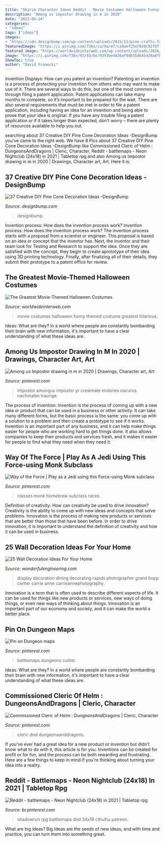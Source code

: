 ```yaml
---
title: "Skyrim Character Ideas Reddit - Movie Costumes Halloween Funny Themed Costume Greatest Hilarious"
description: "Among us impostor drawing in m in 2020"
date: "2023-04-24"
categories:
- "ideas"
tags: ["ideas"]
images:
- "https://cdn.designbump.com/wp-content/uploads/2015/11/pine-crafts-fall-decor12.jpg"
featuredImage: "https://i.pinimg.com/736x/ca/9a/ef/ca9aef25ef8e9c92f0f7c3f0bf29c8df.jpg"
featured_image: "https://worldwideinterweb.com/wp-content/uploads/2016/10/classic-movie-costumes.jpg"
image: "https://i.pinimg.com/736x/93/93/be/9393be4826af0d635d645d28a8fbf3a9.jpg"
ShowToc: true
author: "David Franecki"
---
```



Invention Displays: How can you patent an invention?
Patenting an invention is a process of protecting your invention from others who may want to make use of it. There are several ways to do this, but one of the most common is through filing a patent application. Patent applications can take many months to complete, so it’s important to be prepared for the wait. There are also several requirements that must be met in order to file a patent application, including having an idea for an invention and being able to prove that your idea is original. If you have any trouble filing a patent application or if it takes longer than expected, don’t worry – there are plenty of resources available to help you out.

	

		
searching about 37 Creative DIY Pine Cone Decoration Ideas -DesignBump you've came to the right web. We have 8 Pics about 37 Creative DIY Pine Cone Decoration Ideas -DesignBump like Commissioned Cleric of Helm : DungeonsAndDragons | Cleric, Character, Reddit - battlemaps - Neon Nightclub (24x18) in 2021 | Tabletop rpg and also Among us Impostor drawing in m in 2020 | Drawings, Character art, Art. Here it is:
		
    
## 37 Creative DIY Pine Cone Decoration Ideas -DesignBump

<img loading=lazy src="https://cdn.designbump.com/wp-content/uploads/2015/11/pine-crafts-fall-decor12.jpg" onerror="this.onerror=null;this.src='https://tse3.mm.bing.net/th?id=OIP.TeA1svPw_TUPUaxwgUgryAHaKx&amp;pid=15.1';" alt="37 Creative DIY Pine Cone Decoration Ideas -DesignBump">

_Source: designbump.com_

>designbump. 

	

Invention process: How does the invention process work?
Invention process: How does the invention process work?
The invention process starts with a proposal from a scientist or engineer. This proposal is based on an idea or concept that the inventor has. Next, the inventor and their team look for Testing and Research to support the idea. Once they are satisfied with the concept, they begin to create aprototype of their idea using 3D printing technology. Finally, after finalizing all of their details, they submit their prototype to a patent office for review.

    
## The Greatest Movie-Themed Halloween Costumes

<img loading=lazy src="https://worldwideinterweb.com/wp-content/uploads/2016/10/classic-movie-costumes.jpg" onerror="this.onerror=null;this.src='https://tse1.mm.bing.net/th?id=OIP.wkmzWr17UMPFbuXLKQ9RdQAAAA&amp;pid=15.1';" alt="The Greatest Movie-Themed Halloween Costumes">

_Source: worldwideinterweb.com_

>movie costumes halloween funny themed costume greatest hilarious. 

	

Ideas: What are they?
In a world where people are constantly bombarding their brain with new information, it's important to have a clear understanding of what these ideas are.

    
## Among Us Impostor Drawing In M In 2020 | Drawings, Character Art, Art

<img loading=lazy src="https://i.pinimg.com/736x/d2/3d/20/d23d20bf4d7b3a41725d6b2e534ed76d.jpg" onerror="this.onerror=null;this.src='https://tse3.mm.bing.net/th?id=OIP.zqGGNnOzxAAbgiICwQKpFQHaJ3&amp;pid=15.1';" alt="Among us Impostor drawing in m in 2020 | Drawings, Character art, Art">

_Source: pinterest.com_

>impostor amongus imposter yr crewmate molones oscuros nachmalen traurige. 

	

The process of invention:
Invention is the process of coming up with a new idea or product that can be used in a business or other activity. It can take many different forms, but the basic process is the same: you come up with a solution to a problem and then create a prototype to see if it works.
Invention is an important part of any business, and it can help make things easier for people who are working hard to get things done. It also allows companies to keep their products and services fresh, and it makes it easier for people to find what they need when they need it.

    
## Way Of The Force | Play As A Jedi Using This Force-using Monk Subclass

<img loading=lazy src="https://i.pinimg.com/736x/93/93/be/9393be4826af0d635d645d28a8fbf3a9.jpg" onerror="this.onerror=null;this.src='https://tse2.mm.bing.net/th?id=OIP.4SPJaOH2jFGCU2ZklpuNvwHaJl&amp;pid=15.1';" alt="Way of the Force | Play as a Jedi using this Force-using Monk subclass">

_Source: pinterest.com_

>classes monk homebrew subclass races. 

	

Definition of creativity: How can creativity be used to drive innovation?
Creativity is the ability to come up with new ideas and concepts that solve problems. Innovation is the process of making new products or services that are better than those that have been before. In order to drive innovation, it is important to understand the definition of creativity and how it can be used in business.

    
## 25 Wall Decoration Ideas For Your Home

<img loading=lazy src="http://wonderfulengineering.com/wp-content/uploads/2014/08/wall-decorating-ideas-16.jpg" onerror="this.onerror=null;this.src='https://tse3.mm.bing.net/th?id=OIP.1nTTtOsyYB0FgxyFX3F5tQHaG1&amp;pid=15.1';" alt="25 Wall Decoration Ideas For Your Home">

_Source: wonderfulengineering.com_

>display decoration dining decorating rapids photographer grand bopp center carrie anne carrieannephotography. 

	

Innovation is a term that is often used to describe different aspects of life. It can be used for things like new products or services, new ways of doing things, or even new ways of thinking about things. Innovation is an important part of our economy and society, and it can make the world a better place.

    
## Pin On Dungeon Maps

<img loading=lazy src="https://i.pinimg.com/736x/ea/a7/8d/eaa78d7967c59866778883e71ada8900.jpg" onerror="this.onerror=null;this.src='https://tse4.mm.bing.net/th?id=OIP.HE-MLwBZ_C91Nj0rPdHV2QHaFJ&amp;pid=15.1';" alt="Pin on Dungeon maps">

_Source: pinterest.com_

>battlemaps dungeons cultist. 

	

Ideas: What are they?
In a world where people are constantly bombarding their brain with new information, it's important to have a clear understanding of what these ideas are.

    
## Commissioned Cleric Of Helm : DungeonsAndDragons | Cleric, Character

<img loading=lazy src="https://i.pinimg.com/736x/ca/9a/ef/ca9aef25ef8e9c92f0f7c3f0bf29c8df.jpg" onerror="this.onerror=null;this.src='https://tse1.mm.bing.net/th?id=OIP.-nze9lvfZzU5eOLyWKpD7QHaKe&amp;pid=15.1';" alt="Commissioned Cleric of Helm : DungeonsAndDragons | Cleric, Character">

_Source: pinterest.com_

>cleric dnd dungeonsanddragons. 

	

If you've ever had a great idea for a new product or invention but didn't know what to do with it, this article is for you. Inventions can be created for profit or for fun, and the process can be both rewarding and frustrating. Here are a few things to keep in mind if you're thinking about turning your idea into a reality.

    
## Reddit - Battlemaps - Neon Nightclub (24x18) In 2021 | Tabletop Rpg

<img loading=lazy src="https://i.pinimg.com/736x/89/fe/08/89fe087331a044823c713cc6d1890caa.jpg" onerror="this.onerror=null;this.src='https://tse4.mm.bing.net/th?id=OIP.kp3-HfS4e9XDZ7GQ0hnTrQHaFj&amp;pid=15.1';" alt="Reddit - battlemaps - Neon Nightclub (24x18) in 2021 | Tabletop rpg">

_Source: br.pinterest.com_

>shadowrun rpg battlemaps dnd 24x18 cthulhu patreon. 

	

What are big ideas?
Big Ideas are the seeds of new ideas, and with time and practice, you can turn them into something great.

